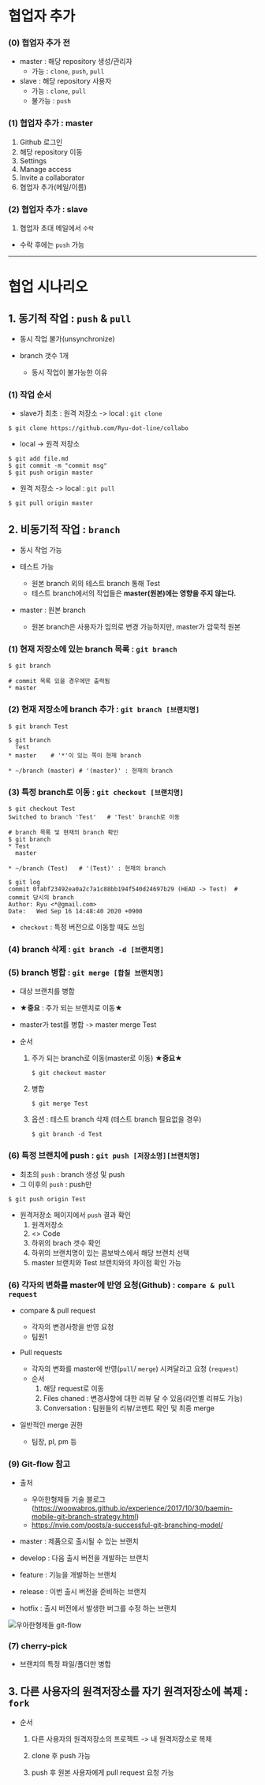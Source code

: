 # 협업자 추가

### (0) 협업자 추가 전

- master : 해당 repository 생성/관리자
  - 가능 : `clone`, `push`, `pull`
- slave : 해당 repository 사용자
  - 가능 : `clone`, `pull`
  - 불가능 : `push`



### (1) 협업자 추가 : master

1. Github 로그인
2. 해당 repository 이동
3. Settings
4. Manage access
5. Invite a collaborator
6. 협업자 추가(메일/이름)



### (2) 협업자 추가 : slave

1. 협업자 초대 메일에서 `수락`

- 수락 후에는 `push` 가능

---



# 협업 시나리오

## 1. 동기적 작업 : `push` & `pull`

- 동시 작업 불가(unsynchronize)

- branch 갯수 1개
  - 동시 작업이 불가능한 이유



### (1) 작업 순서 

- slave가 최초 : 원격 저장소 -> local : `git clone`

```shell
$ git clone https://github.com/Ryu-dot-line/collabo
```



- local -> 원격 저장소

```shell
$ git add file.md
$ git commit -m "commit msg"
$ git push origin master
```



- 원격 저장소 -> local : `git pull`

```shell
$ git pull origin master
```



## 2. 비동기적 작업 : `branch`

- 동시 작업 가능
- 테스트 가능
  - 원본 branch 외의 테스트 branch 통해 Test
  - 테스트 branch에서의 작업들은 **master(원본)에는 영향을 주지 않는다.**

- master : 원본 branch

  - 원본 branch은 사용자가 임의로 변경 가능하지만, master가 암묵적 원본

  

### (1) 현재 저장소에 있는 branch 목록 : `git branch`

```shell
$ git branch

# commit 목록 있을 경우에만 출력됨
* master
```



### (2) 현재 저장소에 branch 추가 :  `git branch [브랜치명]`

```shell
$ git branch Test

$ git branch
  Test
* master	# '*'이 있는 쪽이 현재 branch

* ~/branch (master)	# '(master)' : 현재의 branch
```



### (3) 특정 branch로 이동 : `git checkout [브랜치명]`

```shell
$ git checkout Test
Switched to branch 'Test'	# 'Test' branch로 이동

# branch 목록 및 현재의 branch 확인
$ git branch
* Test
  master
  
* ~/branch (Test)	# '(Test)' : 현재의 branch

$ git log
commit 0fabf23492ea0a2c7a1c88bb194f540d24697b29 (HEAD -> Test)	# commit 당시의 branch
Author: Ryu <*@gmail.com>
Date:   Wed Sep 16 14:48:40 2020 +0900
```

- `checkout` : 특정 버전으로 이동할 때도 쓰임



### (4) branch 삭제 : `git branch -d [브랜치명]`



### (5) branch 병합 : `git merge [합칠 브랜치명] `

- 대상 브랜치를 병합

- **★중요** : 주가 되는 브랜치로 이동★

- master가 test를 병합 -> master merge Test

- 순서

  1. 주가 되는 branch로 이동(master로 이동)   ★**중요**★

     ```shell
     $ git checkout master
     ```

  2. 병합

     ```shell
     $ git merge Test
     ```

  3. 옵션 : 테스트 branch 삭제 (테스트 branch 필요없을 경우)

     ```shell
     $ git branch -d Test
     ```



### (6) 특정 브랜치에 push : `git push [저장소명][브랜치명]`

- 최초의 `push` : branch 생성 및 push
- 그 이후의 `push` : push만

```shell
$ git push origin Test
```



- 원격저장소 페이지에서 `push` 결과 확인
  1. 원격저장소
  2. <> Code
  3. 하위의 brach 갯수 확인
  4. 하위의 브랜치명이 있는 콤보박스에서 해당 브랜치 선택
  5. master 브랜치와 Test 브랜치와의 차이점 확인 가능



### (6) 각자의 변화를 master에 반영 요청(Github) : `compare & pull request`

- compare & pull request
  - 각자의 변경사항을 반영 요청
  - 팀원1
- Pull requests
  - 각자의 변화를 master에 반영(`pull`/ `merge`) 시켜달라고 요청 (`request`)
  - 순서
    1. 해당 request로 이동
    2. Files chaned : 변경사항에 대한 리뷰 달 수 있음(라인별 리뷰도 가능)
    3. Conversation : 팀원들의 리뷰/코멘트 확인 및 최종 merge

- 일반적인 merge 권한
  - 팀장, pl, pm 등



### (9) Git-flow 참고

- 출처
  - 우아한형제들 기술 블로그 (https://woowabros.github.io/experience/2017/10/30/baemin-mobile-git-branch-strategy.html)
  - https://nvie.com/posts/a-successful-git-branching-model/



- master : 제품으로 출시될 수 있는 브랜치
- develop : 다음 출시 버전을 개발하는 브랜치
- feature : 기능을 개발하는 브랜치
- release : 이번 출시 버전을 준비하는 브랜치
- hotfix : 출시 버전에서 발생한 버그를 수정 하는 브랜치

![우아한형제들 git-flow](https://woowabros.github.io/img/2017-10-30/git-flow_overall_graph.png)



### (7) cherry-pick

- 브랜치의 특정 파일/폴더만 병합



## 3. 다른 사용자의 원격저장소를 자기 원격저장소에 복제 : `fork`

- 순서

  1. 다른 사용자의 원격저장소의 프로젝트 -> 내 원격저장소로 복제


  2. clone 후 push 가능

  3. push 후 원본 사용자에게 pull request 요청 가능

  



